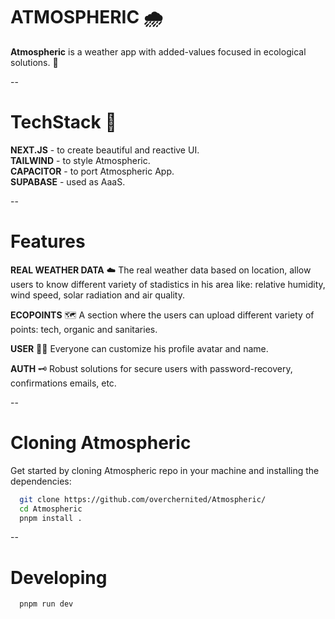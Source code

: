 # ATMOSPHERIC 🌧️

**Atmospheric** is a weather app with added-values focused in ecological solutions. 📱

--

# TechStack 📔

**NEXT.JS** - to create beautiful and reactive UI.  
**TAILWIND** - to style Atmospheric.  
**CAPACITOR** - to port Atmospheric App.   
**SUPABASE** - used as AaaS.  

--

# Features

**REAL WEATHER DATA**  ☁️
The real weather data based on location, allow users to know different variety of stadistics in his area like: relative humidity, wind speed, solar radiation and air quality.

**ECOPOINTS**  🗺️
A section where the users can upload different variety of points: tech, organic and sanitaries.

**USER**  🧑🏻
Everyone can customize his profile avatar and name.

**AUTH**  🗝️
Robust solutions for secure users with password-recovery, confirmations emails, etc.

--

# Cloning Atmospheric  

Get started by cloning Atmospheric repo in your machine and installing the dependencies:  

```bash
  git clone https://github.com/overchernited/Atmospheric/
  cd Atmospheric
  pnpm install .
```
--

# Developing  

```
  pnpm run dev
```
